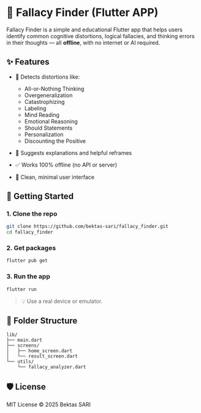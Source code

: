 # 🧠 Fallacy Finder (Flutter APP)

Fallacy Finder is a simple and educational Flutter app that helps users identify common cognitive distortions, logical fallacies, and thinking errors in their thoughts — all **offline**, with no internet or AI required.

## ✨ Features

* 🯩 Detects distortions like:

    * All-or-Nothing Thinking
    * Overgeneralization
    * Catastrophizing
    * Labeling
    * Mind Reading
    * Emotional Reasoning
    * Should Statements
    * Personalization
    * Discounting the Positive

* 📖 Suggests explanations and helpful reframes

* ✅ Works 100% offline (no API or server)

* 🎯 Clean, minimal user interface

## 🚀 Getting Started

### 1. Clone the repo

```bash
git clone https://github.com/bektas-sari/fallacy_finder.git
cd fallacy_finder
```

### 2. Get packages

```bash
flutter pub get
```

### 3. Run the app

```bash
flutter run
```

> 💡 Use a real device or emulator.

## 📁 Folder Structure

```
lib/
├── main.dart
├── screens/
│   ├── home_screen.dart
│   └── result_screen.dart
└── utils/
    └── fallacy_analyzer.dart
```

## 🛡️ License

MIT License © 2025 Bektas SARI


